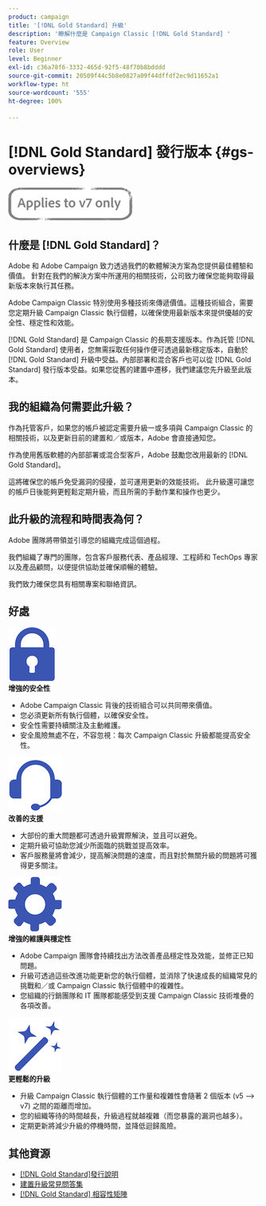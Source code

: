 ```yaml
---
product: campaign
title: '[!DNL Gold Standard] 升級'
description: '瞭解什麼是 Campaign Classic [!DNL Gold Standard] '
feature: Overview
role: User
level: Beginner
exl-id: c36a78f6-3332-465d-92f5-48f70b8bdddd
source-git-commit: 20509f44c5b8e0827a09f44dffdf2ec9d11652a1
workflow-type: ht
source-wordcount: '555'
ht-degree: 100%

---
```


# [!DNL Gold Standard] 發行版本 {#gs-overviews}

![](../../assets/v7-only.svg)

## 什麼是 [!DNL Gold Standard]？

Adobe 和 Adobe Campaign 致力透過我們的軟體解決方案為您提供最佳體驗和價值。 針對在我們的解決方案中所運用的相關技術，公司致力確保您能夠取得最新版本來執行其任務。

Adobe Campaign Classic 特別使用多種技術來傳遞價值。這種技術組合，需要您定期升級 Campaign Classic 執行個體，以確保使用最新版本來提供優越的安全性、穩定性和效能。

[!DNL Gold Standard] 是 Campaign Classic 的長期支援版本。作為託管 [!DNL Gold Standard] 使用者，您無需採取任何操作便可透過最新穩定版本，自動於 [!DNL Gold Standard] 升級中受益。內部部署和混合客戶也可以從 [!DNL Gold Standard] 發行版本受益。如果您從舊的建置中遷移，我們建議您先升級至此版本。

## 我的組織為何需要此升級？

作為托管客戶，如果您的帳戶被認定需要升級一或多項與 Campaign Classic 的相關技術，以及更新目前的建置和／或版本，Adobe 會直接通知您。

作為使用舊版軟體的內部部署或混合型客戶，Adobe 鼓勵您改用最新的 [!DNL Gold Standard]。

這將確保您的帳戶免受漏洞的侵擾，並可運用更新的效能技術。 此升級還可讓您的帳戶日後能夠更輕鬆定期升級，而且所需的手動作業和操作也更少。

## 此升級的流程和時間表為何？

Adobe 團隊將帶領並引導您的組織完成這個過程。

我們組織了專門的團隊，包含客戶服務代表、產品經理、工程師和 TechOps 專家以及產品顧問，以便提供協助並確保順暢的體驗。

我們致力確保您具有相關專案和聯絡資訊。

## 好處

<tr>
  <td>
      <img alt="安全性" src="assets/do-not-localize/security.png"/>
    <div>
    <strong>增強的安全性</strong>
    </div>
    <ul>
    <li>Adobe Campaign Classic 背後的技術組合可以共同帶來價值。</li>
    <li>您必須更新所有執行個體，以確保安全性。</li>
    <li>安全性需要持續關注及主動維護。</li>
    <li>安全風險無處不在，不容忽視：每次 Campaign Classic 升級都能提高安全性。</li>
    </ul>
  </td>

<td>
      <img alt="支援" src="assets/do-not-localize/support.png" />
    <div>
    <strong>改善的支援</strong>
    </div>
    <ul>
    <li>大部份的重大問題都可透過升級實際解決，並且可以避免。</li>
    <li>定期升級可協助您減少所面臨的挑戰並提高效率。</li>
    <li>客戶服務量將會減少，提高解決問題的速度，而且對於無關升級的問題將可獲得更多關注。</li>
    </ul>
  </td>
</tr>

<tr>
  <td>
      <img alt="維護" src="assets/do-not-localize/maintenance.png"/>
    <div>
    <strong>增強的維護與穩定性</strong>
    </div>
    <ul>
    <li>Adobe Campaign 團隊會持續找出方法改善產品穩定性及效能，並修正已知問題。</li>
    <li>升級可透過這些改進功能更新您的執行個體，並消除了快速成長的組織常見的挑戰和／或 Campaign Classic 執行個體中的複雜性。</li>
    <li>您組織的行銷團隊和 IT 團隊都能感受到支援 Campaign Classic 技術堆疊的各項改善。</li>
    </ul>
  </td>

<td>
      <img alt="建置升級" src="assets/do-not-localize/upgrades.png" />
    <div>
    <strong>更輕鬆的升級</strong>
    </a>
    </div>
    <ul>
    <li>升級 Campaign Classic 執行個體的工作量和複雜性會隨著 2 個版本 (v5 --&gt; v7) 之間的距離而增加。</li>
    <li>您的組織等待的時間越長，升級過程就越複雜（而您暴露的漏洞也越多）。</li>
    <li>定期更新將減少升級的停機時間，並降低迴歸風險。</li>
    </ul>
  </td>
</tr>
</table>

## 其他資源

* [[!DNL Gold Standard]發行說明](gold-standard.md)
* [建置升級常見問答集](../../platform/using/faq-build-upgrade.md)
* [[!DNL Gold Standard] 相容性矩陣](compatibility-matrix-gs.md)
